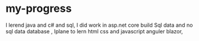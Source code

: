 # my-progress
I lerend java and c# and sql,
I did work in asp.net core build Sql data and no sql data database ,
Iplane to lern html css and javascript anguler blazor,
